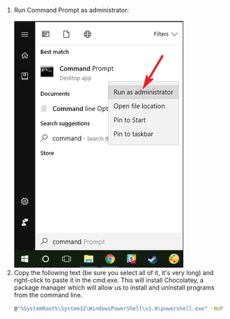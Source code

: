1. Run Command Prompt as administrator:\
   \
   <img src="./windows-1-run-cmd-as-admin.png">
2. Copy the following text (be sure you select all of it, it's very long) and right-click to paste it in the cmd.exe. This will install Chocolatey, a package manager which will allow us to install and uninstall programs from the command line.
   ```sh
   @"%SystemRoot%\System32\WindowsPowerShell\v1.0\powershell.exe" -NoProfile -InputFormat None -ExecutionPolicy Bypass -Command "iex ((New-Object System.Net.WebClient).DownloadString('https://chocolatey.org/install.ps1'))" && SET "PATH=%PATH%;%ALLUSERSPROFILE%\chocolatey\bin"
   ```
